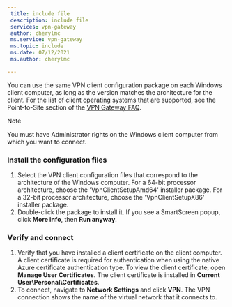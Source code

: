 ```yaml
---
 title: include file
 description: include file
 services: vpn-gateway
 author: cherylmc
 ms.service: vpn-gateway
 ms.topic: include
 ms.date: 07/12/2021
 ms.author: cherylmc

---
```

You can use the same VPN client configuration package on each Windows client computer, as long as the version matches the architecture for the client. For the list of client operating systems that are supported, see the Point-to-Site section of the [VPN Gateway FAQ](../articles/vpn-gateway/vpn-gateway-vpn-faq.md#P2S).

>[!NOTE]
>You must have Administrator rights on the Windows client computer from which you want to connect.
>

### Install the configuration files

1. Select the VPN client configuration files that correspond to the architecture of the Windows computer. For a 64-bit processor architecture, choose the 'VpnClientSetupAmd64' installer package. For a 32-bit processor architecture, choose the 'VpnClientSetupX86' installer package. 
1. Double-click the package to install it. If you see a SmartScreen popup, click **More info**, then **Run anyway**.

### Verify and connect

1. Verify that you have installed a client certificate on the client computer. A client certificate is required for authentication when using the native Azure certificate authentication type. To view the client certificate, open **Manage User Certificates**. The client certificate is installed in **Current User\Personal\Certificates**.
1. To connect, navigate to **Network Settings** and click **VPN**. The VPN connection shows the name of the virtual network that it connects to.

